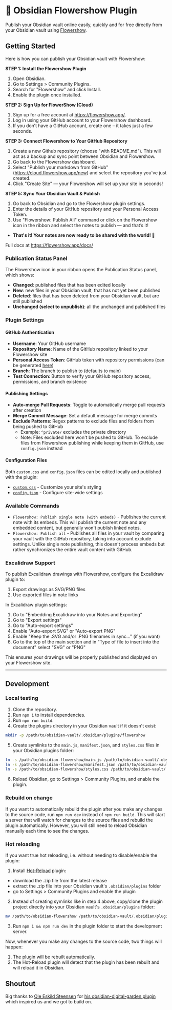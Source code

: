 # 💐 Obsidian Flowershow Plugin

Publish your Obsidian vault online easily, quickly and for free directly from your Obsidian vault using [Flowershow](https://flowershow.app).

## Getting Started

Here is how you can publish your Obsidian vault with Flowershow:

**STEP 1: Install the Flowershow Plugin**

1. Open Obsidian.
2. Go to Settings > Community Plugins.
3. Search for "Flowershow" and click Install.
4. Enable the plugin once installed.

**STEP 2: Sign Up for FlowerShow (Cloud)**

1. Sign up for a free account at https://flowershow.app/.
2. Log in using your GitHub account to your Flowershow dashboard.
3. If you don’t have a GitHub account, create one – it takes just a few seconds.

**STEP 3: Connect Flowershow to Your GitHub Repository**

1. Create a new Github repository (choose "with README.md"). This will act as a backup and sync point between Obsidian and Flowershow.
2. Go back to the Flowershow dashboard.
3. Select "Publish your markdown from GitHub" (https://cloud.flowershow.app/new) and select the repository you've just created.
4. Click "Create Site" — your Flowershow will set up your site in seconds!

**STEP 5: Sync Your Obsidian Vault & Publish**

1. Go back to Obsidian and go to the Flowershow plugin settings.
2. Enter the details of your GitHub repository and your Personal Access Token.
3. Use "Flowershow: Publish All" command or click on the Flowershow icon in the ribbon and select the notes to publish — and that’s it!

- **That's it! Your notes are now ready to be shared with the world! 💐**

Full docs at https://flowershow.app/docs/

### Publication Status Panel

The Flowershow icon in your ribbon opens the Publication Status panel, which shows:

* **Changed**: published files that has been edited locally
* **New**: new files in your Obsidian vault, that has not yet been published
* **Deleted**: files that has been deleted from your Obsidian vault, but are still published
* **Unchanged (select to unpublish)**: all the unchanged and published files 

### Plugin Settings

#### GitHub Authentication
- **Username**: Your GitHub username
- **Repository Name**: Name of the GitHub repository linked to your Flowershow site
- **Personal Access Token**: GitHub token with repository permissions (can be generated [here](https://github.com/settings/tokens/new?scopes=repo))
- **Branch**: The branch to publish to (defaults to main)
- **Test Connection**: Button to verify your GitHub repository access, permissions, and branch existence

#### Publishing Settings
- **Auto-merge Pull Requests**: Toggle to automatically merge pull requests after creation
- **Merge Commit Message**: Set a default message for merge commits
- **Exclude Patterns**: Regex patterns to exclude files and folders from being pushed to GitHub
  - Example: `^private/` excludes the private directory
  - Note: Files excluded here won't be pushed to GitHub. To exclude files from Flowershow publishing while keeping them in GitHub, use `config.json` instead

#### Configuration Files

Both `custom.css` and `config.json` files can be edited locally and published with the plugin:
- [`custom.css`](https://flowershow.app/docs/custom-css) - Customize your site's styling
- [`config.json`](https://flowershow.app/docs/config-file) - Configure site-wide settings

### Available Commands

* `Flowershow: Publish single note (with embeds)` - Publishes the current note with its embeds. This will publish the current note and any embedded content, but generally won't publish linked notes.
* `Flowershow: Publish all` - Publishes all files in your vault by comparing your vault with the GitHub repository, taking into account exclude settings. Unlike single note publishing, this doesn't process embeds but rather synchronizes the entire vault content with GitHub.

### Excalidraw Support

To publish Excalidraw drawings with Flowershow, configure the Excalidraw plugin to:
1. Export drawings as SVG/PNG files
2. Use exported files in note links

In Excalidraw plugin settings:
1. Go to "Embedding Excalidraw into your Notes and Exporting"
2. Go to "Export settings"
3. Go to "Auto-export settings" 
4. Enable "Auto-export SVG" or "Auto-export PNG"
5. Enable "Keep the .SVG and/or .PNG filenames in sync..." (if you want)
6. Go to the top of the main section and in "Type of file to insert into the document" select "SVG" or "PNG"

This ensures your drawings will be properly published and displayed on your Flowershow site.

---

## Development

### Local testing

1. Clone the repository.
2. Run `npm i` to install dependencies.
3. Run `npm run build`.
4. Create the plugins directory in your Obsidian vault if it doesn't exist:
```sh
mkdir -p /path/to/obsidian-vault/.obsidian/plugins/flowershow
```
5. Create symlinks to the `main.js`, `manifest.json`, and `styles.css` files in your Obsidian plugins folder:

```sh
ln -s /path/to/obsidian-flowershow/main.js /path/to/obsidian-vault/.obsidian/plugins/flowershow/main.js
ln -s /path/to/obsidian-flowershow/manifest.json /path/to/obsidian-vault/.obsidian/plugins/flowershow/manifest.json
ln -s /path/to/obsidian-flowershow/styles.css /path/to/obsidian-vault/.obsidian/plugins/flowershow/styles.css
```

6. Reload Obsidian, go to Settings > Community Plugins, and enable the plugin.

### Rebuild on change 

If you want to automatically rebuild the plugin after you make any changes to the source code, run `npm run dev` instead of `npm run build`. This will start a server that will watch for changes to the source files and rebuild the plugin automatically. However, you will still need to reload Obsidian manually each time to see the changes.

### Hot reloading

If you want true hot reloading, i.e. without needing to disable/enable the plugin:

1. Install [Hot-Reload](https://github.com/pjeby/hot-reload) plugin:
  - download the .zip file from the latest release
  - extract the .zip file into your Obsidian vault's `.obsidian/plugins` folder
  - go to Settings > Community Plugins and enable the plugin
2. Instead of creating symlinks like in step 4 above, copy/clone the plugin project directly into your Obsidian vault's `.obsidian/plugins` folder:

``` sh
mv /path/to/obsidian-flowershow /path/to/obsidian-vault/.obsidian/plugins/
```

3. Run `npm i && npm run dev` in the plugin folder to start the development server.

Now, whenever you make any changes to the source code, two things will happen:
1. The plugin will be rebuilt automatically.
2. The Hot-Reload plugin will detect that the plugin has been rebuilt and will reload it in Obsidian.

## Shoutout

Big thanks to [Ole Eskild Steensen](https://github.com/oleeskild) for [his obsidian-digital-garden plugin](https://github.com/oleeskild/obsidian-digital-garden/tree/main) which inspired us and we got to build on.
